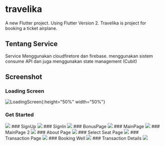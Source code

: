 # travelika

A new Flutter project. Using Flutter Version 2.
Travelika is project for booking a ticket airplane.

## Tentang Service

Service Menggunakan cloudfiretore dan firebase.
menggunakan sistem consume API dan juga menggunakan state management (Cubit)

## Screenshot
### Loading Screen
![LoadingScreen](https://user-images.githubusercontent.com/78639353/147044353-4530a39f-3f7d-42a5-a145-2f892eb00f82.jpg){:height="50%" width="50%"}
### Get Started
<img src="https://user-images.githubusercontent.com/78639353/147044358-49ed41cb-911b-405b-a9ac-24960ed0f374.jpg">
### SignUp
<img src="https://user-images.githubusercontent.com/78639353/147044376-931f6b31-7f5f-4afe-abb2-a20c0fbd7fae.jpg">
### SignIn
<img src="https://user-images.githubusercontent.com/78639353/147044381-7159c01d-d930-4ff0-a835-2bce42348865.jpg">
### BonusPage
<img src="https://user-images.githubusercontent.com/78639353/147044391-2e010417-374d-4f24-90d6-fa394ca6d7ca.jpg">
### MainPage
<img src="https://user-images.githubusercontent.com/78639353/147044402-a3e96143-790b-420d-8d06-08c05140dc5c.jpg">
### MainPage 2
<img src="https://user-images.githubusercontent.com/78639353/147044456-4529f69c-cdbe-490e-b509-85e129cbc8a1.jpg">
### About Page
<img src="https://user-images.githubusercontent.com/78639353/147044470-7af6db8e-3173-48bd-aec9-58b498cb7b56.jpg">
### Select Seat Page
<img src="https://user-images.githubusercontent.com/78639353/147044485-1a532b84-53e7-42af-a16c-39e0a1021167.jpg">
### Transaction Page
<img src="https://user-images.githubusercontent.com/78639353/147044493-a989f952-4286-4b76-ae79-896f52476aea.jpg">
### Booking Well
<img src="https://user-images.githubusercontent.com/78639353/147044506-c61a94dc-d3da-4281-b74e-4adbbd6bcaec.jpg">
### Transaction Details
<img src="https://user-images.githubusercontent.com/78639353/147044512-1187c89d-d6ac-427b-baa3-4f4b9fd5e59c.jpg">
